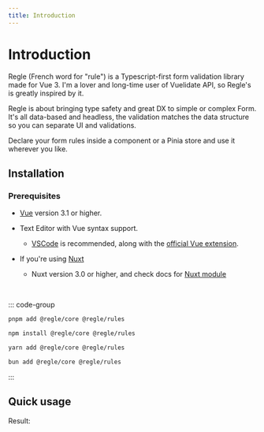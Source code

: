 ```yaml
---
title: Introduction
---
```


<script setup>
import QuickUsage from '../parts/components/QuickUsage.vue';
</script>

# Introduction

Regle (French word for "rule") is a Typescript-first form validation library made for Vue 3.
I'm a lover and long-time user of Vuelidate API, so Regle's is greatly inspired by it.

Regle is about bringing type safety and great DX to simple or complex Form.
It's all data-based and headless, the validation matches the data structure so you can separate UI and validations.

Declare your form rules inside a component or a Pinia store and use it wherever you like.


## Installation

### Prerequisites

- [Vue](https://vuejs.org/) version 3.1 or higher.
- Text Editor with Vue syntax support.
  - [VSCode](https://code.visualstudio.com/) is recommended, along with the [official Vue extension](https://marketplace.visualstudio.com/items?itemName=Vue.volar).

- If you're using [Nuxt](https://nuxt.com/)
  - Nuxt version 3.0 or higher, and check docs for [Nuxt module](/introduction/integrations/#nuxt)

<br/>

::: code-group

```sh [pnpm]
pnpm add @regle/core @regle/rules
```

```sh [npm]
npm install @regle/core @regle/rules
```

```sh [yarn]
yarn add @regle/core @regle/rules
```

```sh [bun]
bun add @regle/core @regle/rules
```

:::


## Quick usage

<!-- @include: @/parts/QuickUsage.md -->

Result:

<QuickUsage/>
